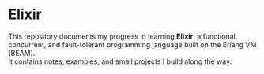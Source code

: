 # Elixir

This repository documents my progress in learning **Elixir**, a functional, concurrent, and fault-tolerant programming language built on the Erlang VM (BEAM).  
It contains notes, examples, and small projects I build along the way.
